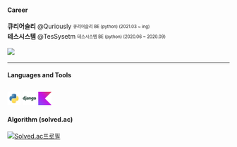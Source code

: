 #### Career
**큐리어슬리** @Quriously <sub><sup>큐리어슬리 BE (python) (2021.03 ~ ing)</sup></sub><br>
**테스시스템** @TesSysetm <sub><sup>테스시스템 BE (python) (2020.06 ~ 2020.09)</sup></sub>

<a href="https://nosy-eyebrow-4f4.notion.site/d6de51776c3a4b9ab92e81f4b1759358?pvs=4" target="_blank">
  <img src="https://img.shields.io/badge/Portfolio-000000?style=flat-square&logo=Notion&logoColor=white"/>
</a>

---

#### Languages and Tools
<code><img height="30" src="https://raw.githubusercontent.com/github/explore/80688e429a7d4ef2fca1e82350fe8e3517d3494d/topics/python/python.png"></code>
<code><img height="30" src="https://raw.githubusercontent.com/github/explore/80688e429a7d4ef2fca1e82350fe8e3517d3494d/topics/django/django.png"></code>
<code><img height="30" src="https://raw.githubusercontent.com/github/explore/80688e429a7d4ef2fca1e82350fe8e3517d3494d/topics/kotlin/kotlin.png"></code>
---

#### Algorithm (solved.ac)
[![Solved.ac프로필](http://mazassumnida.wtf/api/mini/generate_badge?boj=taxijjang)](https://github.com/mazassumnida/mazassumnida)
  
<!-- [![Hits](https://hits.seeyoufarm.com/api/count/incr/badge.svg?url=https%3A%2F%2Fgithub.com%2Ftaxijjang%2Fhit-counter&count_bg=%23D8E602&title_bg=%233247AE&icon=proto-dot-io.svg&icon_color=%23E7E7E7&title=hits&edge_flat=false)](https://hits.seeyoufarm.com) -->

<!-- #### OPGC -->
<!-- <a href="https://opgc.me/#/users/taxijjang" target="_blank"><img src="https://api.opgc.me/githubs/users/taxijjang/tag/?theme=prism" width=300/></a> -->

<!-- [![Top Langs](https://github-readme-stats.vercel.app/api/top-langs/?username=taxijjang)](https://github.com/anuraghazra/github-readme-stats) -->

